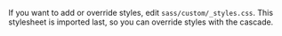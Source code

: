 If you want to add or override styles, edit `sass/custom/_styles.css`. This stylesheet is imported last, so you can override styles with the cascade.
